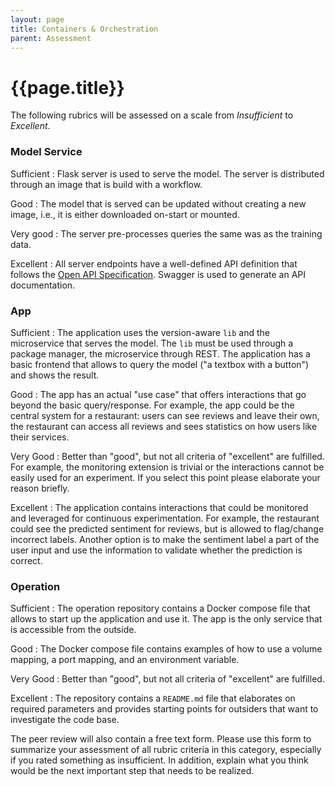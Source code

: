 ```yaml
---
layout: page
title: Containers & Orchestration
parent: Assessment
---
```


# {{page.title}}

The following rubrics will be assessed on a scale from *Insufficient* to *Excellent*.

### Model Service

Sufficient
: Flask server is used to serve the model. The server is distributed through an image that is build with a workflow.

Good
: The model that is served can be updated without creating a new image, i.e., it is either downloaded on-start or mounted.

Very good
: The server pre-processes queries the same was as the training data.

Excellent
: All server endpoints have a well-defined API definition that follows the [Open API Specification](https://github.com/OAI/OpenAPI-Specification/blob/main/versions/2.0.md#operation-object).
Swagger is used to generate an API documentation.



### App

Sufficient
: The application uses the version-aware `lib` and the microservice that serves the model. The `lib` must be used through a package manager, the microservice through REST. The application has a basic frontend that allows to query the model ("a textbox with a button") and shows the result.

Good
: The app has an actual "use case" that offers interactions that go beyond the basic query/response. For example, the app could be the central system for a restaurant: users can see reviews and leave their own, the restaurant can access all reviews and sees statistics on how users like their services.

Very Good
: Better than "good", but not all criteria of "excellent" are fulfilled.
For example, the monitoring extension is trivial or the interactions cannot be easily used for an experiment.
If you select this point please elaborate your reason briefly.

Excellent
: The application contains interactions that could be monitored and leveraged for continuous experimentation. For example, the restaurant could see the predicted sentiment for reviews, but is allowed to flag/change incorrect labels. Another option is to make the sentiment label a part of the user input and use the information to validate whether the prediction is correct.


### Operation

Sufficient
: The operation repository contains a Docker compose file that allows to start up the application and use it. The app is the only service that is accessible from the outside.

Good
: The Docker compose file contains examples of how to use a volume mapping, a port mapping, and an environment variable.

Very Good
: Better than "good", but not all criteria of "excellent" are fulfilled.

Excellent
: The repository contains a `README.md` file that elaborates on required parameters and provides starting points for outsiders that want to investigate the code base.


The peer review will also contain a free text form.
Please use this form to summarize your assessment of all rubric criteria in this category, especially if you rated something as insufficient.
In addition, explain what you think would be the next important step that needs to be realized.
